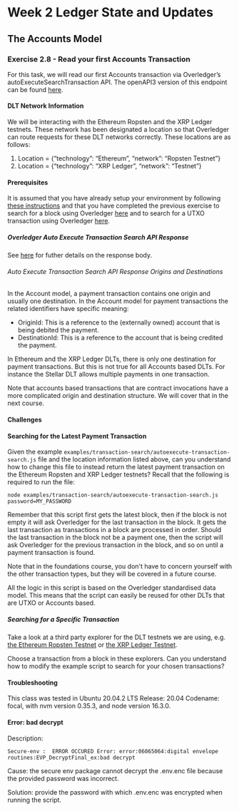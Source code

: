 # Week 2 Ledger State and Updates

## The Accounts Model

### Exercise 2.8 - Read your first Accounts Transaction

For this task, we will read our first Accounts transaction via Overledger’s autoExecuteSearchTransaction API. The openAPI3 version of this endpoint can be found [here](https://docs.overledger.io/#operation/autoExecuteSearchTransactionRequest). 

#### DLT Network Information

We will be interacting with the Ethereum Ropsten and the XRP Ledger testnets. These network has been designated a location so that Overledger can route requests for these DLT networks correctly. These locations are as follows:

1. Location = {“technology”: “Ethereum”, “network”: “Ropsten Testnet”}
2. Location = {“technology”: “XRP Ledger”, “network”: “Testnet”}

#### Prerequisites

It is assumed that you have already setup your environment by following [these instructions](./CLASS1.md) and that you have completed the previous exercise to search for a block using Overledger [here](./CLASS2.md) and to search for a UTXO transaction using Overledger [here](./CLASS3.md).


##### Overledger Auto Execute Transaction Search API Response

See [here](./CLASS3.md) for futher details on the response body.

###### Auto Execute Transaction Search API Response Origins and Destinations

In the Account model, a payment transaction contains one origin and usually one destination. In the Account model for payment transactions the related identifiers have specific meaning:

- OriginId: This is a reference to the (externally owned) account that is being debited the payment.
- DestinationId: This is a reference to the account that is being credited the payment. 

In Ethereum and the XRP Ledger DLTs, there is only one destination for payment transactions. But this is not true for all Accounts based DLTs. For instance the Stellar DLT allows multiple payments in one transaction.

Note that accounts based transactions that are contract invocations have a more complicated origin and destination structure. We will cover that in the next course.

#### Challenges

#### Searching for the Latest Payment Transaction

Given the example `examples/transaction-search/autoexecute-transaction-search.js` file and the location information listed above, can you understand how to change this file to instead return the latest payment transaction on the Ethereum Ropsten and XRP Ledger testnets? Recall that the following is required to run the file:

`node examples/transaction-search/autoexecute-transaction-search.js password=MY_PASSWORD`

Remember that this script first gets the latest block, then if the block is not empty it will ask Overledger for the last transaction in the block. It gets the last transaction as transactions in a block are processed in order. Should the last transaction in the block not be a payment one, then the script will ask Overledger for the previous transaction in the block, and so on until a payment transaction is found.

Note that in the foundations course, you don't have to concern yourself with the other transaction types, but they will be covered in a future course.

All the logic in this script is based on the Overledger standardised data model. This means that the script can easily be reused for other DLTs that are UTXO or Accounts based.

##### Searching for a Specific Transaction

Take a look at a third party explorer for the DLT testnets we are using, e.g. [the Ethereum Ropsten Testnet](https://ropsten.etherscan.io/) or [the XRP Ledger Testnet](https://blockexplorer.one/xrp/testnet).

Choose a transaction from a block in these explorers. Can you understand how to modify the example script to search for your chosen transactions?

#### Troubleshooting
This class was tested in  Ubuntu 20.04.2 LTS Release: 20.04 Codename: focal, with nvm version 0.35.3, and node version 16.3.0. 

#### Error: bad decrypt 

Description:

``Secure-env :  ERROR OCCURED Error: error:06065064:digital envelope routines:EVP_DecryptFinal_ex:bad decrypt``

Cause: the secure env package cannot decrypt the .env.enc file because the provided password was incorrect.

Solution: provide the password with which .env.enc was encrypted when running the script.

